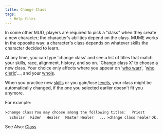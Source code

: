 ```yaml
---
title: Change Class
tags:
  - Help files
---
```

In some other MUD, players are required to pick a "class" when they
create a new character; the character's abilities depend on the class.
MUME works in the opposite way: a character's class depends on whatever
skills the character decided to learn.

At any time, you can type 'change class' and see a list of titles that
match your skills, race, alignment, history, and so on. 'Change class X'
to choose a new class. Your choice only affects where you appear on
'[who warr](who "wikilink")', '[who cleric](who "wikilink")'..., and
your [whois](whois "wikilink").

When you practice new [skills](skill "wikilink") or you gain/lose
[levels](level "wikilink"), your class might be automatically changed,
if the one you selected earlier doesn't fit you anymore.

For example:

`>change class`
`You may choose among the following titles:`
`  Priest`
`  Scholar`
`  Rider`
`  Healer`
`  Master Healer`
`  ...`
`>change class healer`
`Ok.`

See Also: [Class](Class "wikilink")
